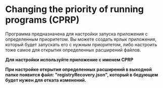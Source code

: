 # Changing the priority of running programs (CPRP)
Программа предназначена для настройки запуска приложения с определенным приоритетом. Вы можете создать ярлык приложения, который будет запускать его с нужным приоритетом, либо настроить тоже самое для открытия определенных расширений файлов.

**Для настройки используйте приложение с именем CPRP**

**При настройке открытия определенных расширений в выходной папке появится файл: "registryRecovery.json", который в бедующем будет нужен для отката изменений.**